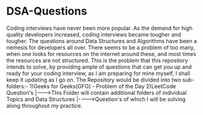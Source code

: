 # DSA-Questions
Coding interviews have never been more popular. As the demand for high quality developers increased, coding interviews became tougher and tougher. The questions around Data Structures and Algorithms have been a nemesis for developers all over. There seems to be a problem of too many, when one looks for resources on the internet around these, and most times the resources are not structured. This is the problem that this repository intends to solve, by providing ample of questions that can get you up and ready for your coding interview, as I am preparing for mine myself, I shall keep it updating as I go on.
The Repository would be divided into two sub-folders:-
1)Geeks for Geeks(GFG) - Problem of the Day 
2)LeetCode Question's
         |--->This Folder will contain additional folders of individual Topics and Data Structures
                                                    |---->Question's of which I will be solving along throughout my practice.                      
